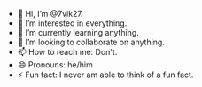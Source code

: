 - 👋 Hi, I’m @7vik27.
- 👀 I’m interested in everything.
- 🌱 I’m currently learning anything.
- 💞️ I’m looking to collaborate on anything.
- 📫 How to reach me: Don't.
- 😄 Pronouns: he/him
- ⚡ Fun fact: I never am able to think of a fun fact.

<!---
7vik27/7vik27 is a ✨ special ✨ repository because its `README.md` (this file) appears on your GitHub profile.
You can click the Preview link to take a look at your changes.
--->
